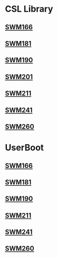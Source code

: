 # CSL Library
## [SWM166](https://github.com/Synwit-Co-Ltd/SWM166_Lib)
## [SWM181](https://github.com/Synwit-Co-Ltd/SWM181_Lib)
## [SWM190](https://github.com/Synwit-Co-Ltd/SWM190_Lib)
## [SWM201](https://github.com/Synwit-Co-Ltd/SWM2X1_Lib)
## [SWM211](https://github.com/Synwit-Co-Ltd/SWM2X1_Lib)
## [SWM241](https://github.com/Synwit-Co-Ltd/SWM241_Lib)
## [SWM260](https://github.com/Synwit-Co-Ltd/SWM260_Lib)

# UserBoot
## [SWM166](https://github.com/Synwit-Co-Ltd/SWM166_UserBoot)
## [SWM181](https://github.com/Synwit-Co-Ltd/SWM181_UserBoot)
## [SWM190](https://github.com/Synwit-Co-Ltd/SWM190_UserBoot)
## [SWM211](https://github.com/Synwit-Co-Ltd/SWM211_UserBoot)
## [SWM241](https://github.com/Synwit-Co-Ltd/SWM241_UserBoot)
## [SWM260](https://github.com/Synwit-Co-Ltd/SWM260_UserBoot)
